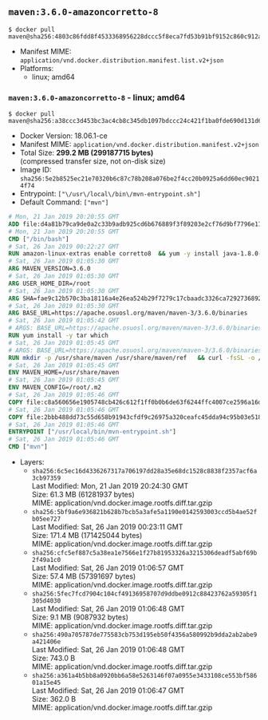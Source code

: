 ## `maven:3.6.0-amazoncorretto-8`

```console
$ docker pull maven@sha256:4803c86fdd8f4533368956228dccc5f8eca7fd53b91bf9152c860c912a391032
```

-	Manifest MIME: `application/vnd.docker.distribution.manifest.list.v2+json`
-	Platforms:
	-	linux; amd64

### `maven:3.6.0-amazoncorretto-8` - linux; amd64

```console
$ docker pull maven@sha256:a38ccc3d453bc3ac4cb8c345db1097bdccc24c421f1ba0fde690d131d63b0fd0
```

-	Docker Version: 18.06.1-ce
-	Manifest MIME: `application/vnd.docker.distribution.manifest.v2+json`
-	Total Size: **299.2 MB (299187715 bytes)**  
	(compressed transfer size, not on-disk size)
-	Image ID: `sha256:5e2b8525ec21e70320b6c87c78b208a076be2f4cc20b0925a6dd60ec90214f74`
-	Entrypoint: `["\/usr\/local\/bin\/mvn-entrypoint.sh"]`
-	Default Command: `["mvn"]`

```dockerfile
# Mon, 21 Jan 2019 20:20:55 GMT
ADD file:d4a81b79ca9de0a2c33b9adb925cd6b676889f3f89203e2cf76d9bf7796e11e0 in / 
# Mon, 21 Jan 2019 20:20:55 GMT
CMD ["/bin/bash"]
# Sat, 26 Jan 2019 00:22:27 GMT
RUN amazon-linux-extras enable corretto8  && yum -y install java-1.8.0-amazon-corretto-devel-1.8.0_202.b08-1.amzn2  && yum clean all
# Sat, 26 Jan 2019 01:05:30 GMT
ARG MAVEN_VERSION=3.6.0
# Sat, 26 Jan 2019 01:05:30 GMT
ARG USER_HOME_DIR=/root
# Sat, 26 Jan 2019 01:05:30 GMT
ARG SHA=fae9c12b570c3ba18116a4e26ea524b29f7279c17cbaadc3326ca72927368924d9131d11b9e851b8dc9162228b6fdea955446be41207a5cfc61283dd8a561d2f
# Sat, 26 Jan 2019 01:05:30 GMT
ARG BASE_URL=https://apache.osuosl.org/maven/maven-3/3.6.0/binaries
# Sat, 26 Jan 2019 01:05:42 GMT
# ARGS: BASE_URL=https://apache.osuosl.org/maven/maven-3/3.6.0/binaries MAVEN_VERSION=3.6.0 SHA=fae9c12b570c3ba18116a4e26ea524b29f7279c17cbaadc3326ca72927368924d9131d11b9e851b8dc9162228b6fdea955446be41207a5cfc61283dd8a561d2f USER_HOME_DIR=/root
RUN yum install -y tar which
# Sat, 26 Jan 2019 01:05:45 GMT
# ARGS: BASE_URL=https://apache.osuosl.org/maven/maven-3/3.6.0/binaries MAVEN_VERSION=3.6.0 SHA=fae9c12b570c3ba18116a4e26ea524b29f7279c17cbaadc3326ca72927368924d9131d11b9e851b8dc9162228b6fdea955446be41207a5cfc61283dd8a561d2f USER_HOME_DIR=/root
RUN mkdir -p /usr/share/maven /usr/share/maven/ref   && curl -fsSL -o /tmp/apache-maven.tar.gz ${BASE_URL}/apache-maven-${MAVEN_VERSION}-bin.tar.gz   && echo "${SHA}  /tmp/apache-maven.tar.gz" | sha512sum -c -   && tar -xzf /tmp/apache-maven.tar.gz -C /usr/share/maven --strip-components=1   && rm -f /tmp/apache-maven.tar.gz   && ln -s /usr/share/maven/bin/mvn /usr/bin/mvn
# Sat, 26 Jan 2019 01:05:45 GMT
ENV MAVEN_HOME=/usr/share/maven
# Sat, 26 Jan 2019 01:05:45 GMT
ENV MAVEN_CONFIG=/root/.m2
# Sat, 26 Jan 2019 01:05:46 GMT
COPY file:c8a560656e1905748cb426c612f1ff0b0b6de63f6244ffc4007ce2596a16de58 in /usr/local/bin/mvn-entrypoint.sh 
# Sat, 26 Jan 2019 01:05:46 GMT
COPY file:2bbb488dd73c55d658b91943cfdf9c26975a320ceafc45dda94c95b03e518ad3 in /usr/share/maven/ref/ 
# Sat, 26 Jan 2019 01:05:46 GMT
ENTRYPOINT ["/usr/local/bin/mvn-entrypoint.sh"]
# Sat, 26 Jan 2019 01:05:46 GMT
CMD ["mvn"]
```

-	Layers:
	-	`sha256:6c5ec16d4336267317a706197dd28a35e68dc1528c8838f2357acf6a3cb97359`  
		Last Modified: Mon, 21 Jan 2019 20:24:30 GMT  
		Size: 61.3 MB (61281937 bytes)  
		MIME: application/vnd.docker.image.rootfs.diff.tar.gzip
	-	`sha256:5bf9a6e936821b628b7bcb5a3afe5a1190e0142593003ccd5b4ae52fb05ee727`  
		Last Modified: Sat, 26 Jan 2019 00:23:11 GMT  
		Size: 171.4 MB (171425044 bytes)  
		MIME: application/vnd.docker.image.rootfs.diff.tar.gzip
	-	`sha256:cfc5ef887c5a38ea1e7566e1f27b81953326a3215306deadf5abf69b2f49a1c0`  
		Last Modified: Sat, 26 Jan 2019 01:06:57 GMT  
		Size: 57.4 MB (57391697 bytes)  
		MIME: application/vnd.docker.image.rootfs.diff.tar.gzip
	-	`sha256:5fec7fcd7904c104cf49136958707d9ddbe0912c88423762a59305f1305d4030`  
		Last Modified: Sat, 26 Jan 2019 01:06:48 GMT  
		Size: 9.1 MB (9087932 bytes)  
		MIME: application/vnd.docker.image.rootfs.diff.tar.gzip
	-	`sha256:490a705787de775583cb753d195eb50f4356a580992b9dda2ab2abe9a421406e`  
		Last Modified: Sat, 26 Jan 2019 01:06:48 GMT  
		Size: 743.0 B  
		MIME: application/vnd.docker.image.rootfs.diff.tar.gzip
	-	`sha256:a361a4b5bb8a0920bb6a58e5263146f07a0955e3433108ce553bf58601a15e45`  
		Last Modified: Sat, 26 Jan 2019 01:06:47 GMT  
		Size: 362.0 B  
		MIME: application/vnd.docker.image.rootfs.diff.tar.gzip
